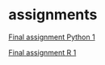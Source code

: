 # assignments
[Final assignment Python 1](https://github.com/taramanders/assignment/blob/master/Final_Assignment_Python_1_students.ipynb)

[Final assignment R 1](https://github.com/taramanders/assignment/blob/master/OECD_R_examTara.ipynb) 
